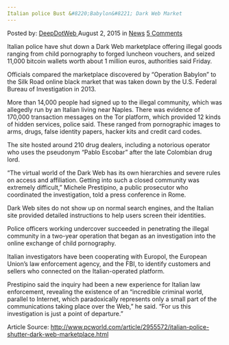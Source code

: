 ```yaml
---
Italian police Bust &#8220;Babylon&#8221; Dark Web Market
---
```

<article class="post-listing post-11165 post type-post status-publish format-standard hentry category-news tag-babylon tag-bust tag-dark tag-italian tag-marketplace tag-police tag-web">
<div class="post-inner">
<span>Posted by: <a href="https://www.deepdotweb.com/author/admin/" title="">DeepDotWeb </a></span>
<span>August 2, 2015</span>
<span>in <a href="https://www.deepdotweb.com/category/news/" rel="category tag">News</a></span>
<span><a href="https://www.deepdotweb.com/2015/08/02/italian-police-bust-babylon-dark-web-market/#comments">5 Comments</a></span>
</p>
<div class="clear"></div>
<div class="entry">
<section class="page">Italian police have shut down a Dark Web marketplace offering illegal goods ranging from child pornography to forged luncheon vouchers, and seized 11,000 bitcoin wallets worth about 1 million euros, authorities said Friday.</p>
<p>Officials compared the marketplace discovered by “Operation Babylon” to the Silk Road online black market that was taken down by the U.S. Federal Bureau of Investigation in 2013.</p>
<p>More than 14,000 people had signed up to the illegal community, which was allegedly run by an Italian living near Naples. There was evidence of 170,000 transaction messages on the Tor platform, which provided 12 kinds of hidden services, police said. These ranged from pornographic images to arms, drugs, false identity papers, hacker kits and credit card codes.</p>
<p>The site hosted around 210 drug dealers, including a notorious operator who uses the pseudonym “Pablo Escobar” after the late Colombian drug lord.</p>
<p>“The virtual world of the Dark Web has its own hierarchies and severe rules on access and affiliation. Getting into such a closed community was extremely difficult,” Michele Prestipino, a public prosecutor who coordinated the investigation, told a press conference in Rome.</p>
<p>Dark Web sites do not show up on normal search engines, and the Italian site provided detailed instructions to help users screen their identities.</p>
<p>Police officers working undercover succeeded in penetrating the illegal community in a two-year operation that began as an investigation into the online exchange of child pornography.</p>
<p>Italian investigators have been cooperating with Europol, the European Union’s law enforcement agency, and the FBI, to identify customers and sellers who connected on the Italian-operated platform.</p>
<aside id="insert-module-1517" class="nativo-promo smartphone tablet desktop "></aside>
<p>Prestipino said the inquiry had been a new experience for Italian law enforcement, revealing the existence of an “incredible criminal world, parallel to Internet, which paradoxically represents only a small part of the communications taking place over the Web,” he said. “For us this investigation is just a point of departure.”</p>
<p>Article Source: <a href="http://www.pcworld.com/article/2955572/italian-police-shutter-dark-web-marketplace.html" target="_blank">http://www.pcworld.com/article/2955572/italian-police-shutter-dark-web-marketplace.html</a></p>
</section>
</div>
<span style="display:none"><a href="https://www.deepdotweb.com/tag/babylon/" rel="tag">babylon</a> <a href="https://www.deepdotweb.com/tag/bust/" rel="tag">bust</a> <a href="https://www.deepdotweb.com/tag/dark/" rel="tag">dark</a> <a href="https://www.deepdotweb.com/tag/italian/" rel="tag">italian</a> <a href="https://www.deepdotweb.com/tag/marketplace/" rel="tag">marketplace</a> <a href="https://www.deepdotweb.com/tag/police/" rel="tag">police</a> <a href="https://www.deepdotweb.com/tag/web/" rel="tag">web</a></span> <span style="display:none" class="updated">2015-08-02</span>
<div style="display:none" class="vcard author" itemprop="author" itemscope itemtype="http://schema.org/Person"><strong class="fn" itemprop="name">